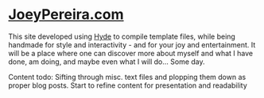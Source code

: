 [JoeyPereira.com][jp]
======
This site developed using [Hyde][h] to compile template files, while being handmade for style and interactivity - and for your joy and entertainment.
It will be a place where one can discover more about myself and what I have done, am doing, and maybe even what I will do... Some day.

Content todo:
Sifting through misc. text files and plopping them down as proper blog posts.
Start to refine content for presentation and readability

[jp]: http://joeypereira.com/
[h]: http://hyde.github.io/

